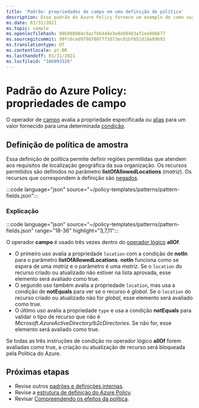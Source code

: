 ```yaml
---
title: 'Padrão: propriedades de campo em uma definição de política'
description: Esse padrão do Azure Policy fornece um exemplo de como usar propriedades de campo em uma definição de política.
ms.date: 03/31/2021
ms.topic: sample
ms.openlocfilehash: b0b998084c9acf664d4e3e8dd9483af1ee986677
ms.sourcegitcommit: 99fc6ced979d780f773d73ec01bf651d18e89b93
ms.translationtype: HT
ms.contentlocale: pt-BR
ms.lasthandoff: 03/31/2021
ms.locfileid: "106093326"
---
```

# <a name="azure-policy-pattern-field-properties"></a>Padrão do Azure Policy: propriedades de campo

O operador de [campo](../concepts/definition-structure.md#fields) avalia a propriedade especificada ou [alias](../concepts/definition-structure.md#aliases) para um valor fornecido para uma determinada [condição](../concepts/definition-structure.md#conditions).

## <a name="sample-policy-definition"></a>Definição de política de amostra

Essa definição de política permite definir regiões permitidas que atendem aos requisitos de localização geográfica da sua organização. Os recursos permitidos são definidos no parâmetro **listOfAllowedLocations** (_matriz_). Os recursos que correspondem à definição são [negados](../concepts/effects.md#deny).

:::code language="json" source="~/policy-templates/patterns/pattern-fields.json":::

### <a name="explanation"></a>Explicação

:::code language="json" source="~/policy-templates/patterns/pattern-fields.json" range="18-36" highlight="3,7,11":::

O operador **campo** é usado três vezes dentro do [operador lógico](../concepts/definition-structure.md#logical-operators) **allOf**.

- O primeiro uso avalia a propriedade `location` com a condição de **notIn** para o parâmetro **listOfAllowedLocations**. **notIn** funciona como se espera de uma _matriz_ e o parâmetro é uma _matriz_. Se o `location` do recurso criado ou atualizado não estiver na lista aprovada, esse elemento será avaliado como true.
- O segundo uso também avalia a propriedade `location`, mas usa a condição de **notEquals** para ver se o recurso é _global_. Se o `location` do recurso criado ou atualizado não for _global_, esse elemento será avaliado como true.
- O último uso avalia a propriedade `type` e usa a condição **notEquals** para validar o tipo de recurso que não é _Microsoft.AzureActiveDirectory/b2cDirectories_. Se não for, esse elemento será avaliado como true.

Se todas as três instruções de condição no operador lógico **allOf** forem avaliadas como true, a criação ou atualização de recurso será bloqueada pela Política do Azure.

## <a name="next-steps"></a>Próximas etapas

- Revise outros [padrões e definições internas](./index.md).
- Revise a [estrutura de definição do Azure Policy](../concepts/definition-structure.md).
- Revisar [Compreendendo os efeitos da política](../concepts/effects.md).